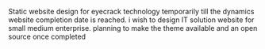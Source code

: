 Static website design for eyecrack technology temporarily till the dynamics website completion date is reached.
i wish to design IT solution website for small medium enterprise. planning to make the theme available and an open source once completed
